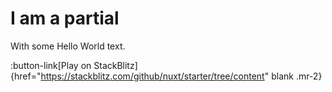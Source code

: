# I am a partial

With some Hello World text.

:button-link[Play on StackBlitz]{href="https://stackblitz.com/github/nuxt/starter/tree/content" blank .mr-2}
